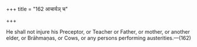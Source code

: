 +++
title = "162 आचार्यञ् च"

+++

He shall not injure his Preceptor, or Teacher or Father, or mother, or another elder, or Brāhmaṇas, or Cows, or any persons performing austerities.—(162)